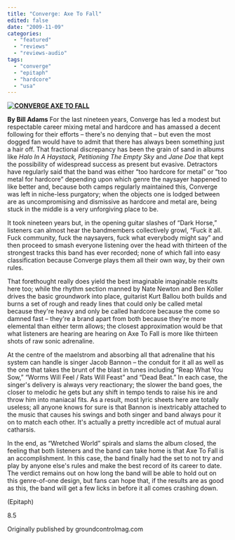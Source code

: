 ```yaml
---
title: "Converge: Axe To Fall"
edited: false
date: "2009-11-09"
categories:
  - "featured"
  - "reviews"
  - "reviews-audio"
tags:
  - "converge"
  - "epitaph"
  - "hardcore"
  - "usa"
---
```


**[![CONVERGE AXE TO FALL](http://www.hellbound.ca/wp-content/uploads/2009/11/CONVERGE-AXE-TO-FALL.jpg "CONVERGE AXE TO FALL")](http://www.hellbound.ca/wp-content/uploads/2009/11/CONVERGE-AXE-TO-FALL.jpg)**

**By Bill Adams** For the last nineteen years, Converge has led a modest but respectable career mixing metal and hardcore and has amassed a decent following for their efforts – there's no denying that – but even the most dogged fan would have to admit that there has always been something just a hair off. That fractional discrepancy has been the grain of sand in albums like _Halo In A Haystack,_ _Petitioning The Empty Sky_ and _Jane Doe_ that kept the possibility of widespread success as present but evasive. Detractors have regularly said that the band was either “too hardcore for metal” or “too metal for hardcore” depending upon which genre the naysayer happened to like better and, because both camps regularly maintained this, Converge was left in niche-less purgatory; when the objects one is lodged between are as uncompromising and dismissive as hardcore and metal are, being stuck in the middle is a very unforgiving place to be.

It took nineteen years but, in the opening guitar slashes of “Dark Horse,” listeners can almost hear the bandmembers collectively growl, “Fuck it all. Fuck community, fuck the naysayers, fuck what everybody might say” and then proceed to smash everyone listening over the head with thirteen of the strongest tracks this band has ever recorded; none of which fall into easy classification because Converge plays them all their own way, by their own rules.

That forethought really does yield the best imaginable imaginable results here too; while the rhythm section manned by Nate Newton and Ben Koller drives the basic groundwork into place, guitarist Kurt Ballou both builds and burns a set of rough and ready lines that could only be called metal because they're heavy and only be called hardcore because the come so damned fast – they're a brand apart from both because they're more elemental than either term allows; the closest approximation would be that what listeners are hearing are hearing on Axe To Fall is more like thirteen shots of raw sonic adrenaline.

At the centre of the maelstrom and absorbing all that adrenaline that his system can handle is singer Jacob Bannon – the conduit for it all as well as the one that takes the brunt of the blast in tunes including “Reap What You Sow,” “Worms Will Feel / Rats Will Feast” and “Dead Beat.” In each case, the singer's delivery is always very reactionary; the slower the band goes, the closer to melodic he gets but any shift in tempo tends to raise his ire and throw him into maniacal fits. As a result, most lyric sheets here are totally useless; all anyone knows for sure is that Bannon is inextricably attached to the music that causes his swings and both singer and band always pour it on to match each other. It's actually a pretty incredible act of mutual aural catharsis.

In the end, as “Wretched World” spirals and slams the album closed, the feeling that both listeners and the band can take home is that Axe To Fall is an accomplishment. In this case, the band finally had the set to not try and play by anyone else's rules and make the best record of its career to date. The verdict remains out on how long the band will be able to hold out on this genre-of-one design, but fans can hope that, if the results are as good as this, the band will get a few licks in before it all comes crashing down.

(Epitaph)

8.5

Originally published by groundcontrolmag.com
